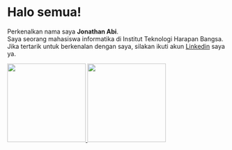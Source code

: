 # Halo semua! 
Perkenalkan nama saya **Jonathan Abi**.\
Saya seorang mahasiswa informatika di Institut Teknologi Harapan Bangsa.\
Jika tertarik untuk berkenalan dengan saya, silakan ikuti akun [Linkedin](https://www.linkedin.com/in/jonathanabi/) saya ya.
<p align="left">
<a href="https://github.com/JonathanAbi">
  <img height="180em" src="https://github-readme-stats-eight-theta.vercel.app/api?username=gilangadhan&show_icons=true&theme=algolia&include_all_commits=true&count_private=true"/>
  <img height="180em" src="https://github-readme-stats-eight-theta.vercel.app/api/top-langs/?username=gilangadhan&layout=compact&langs_count=8&theme=algolia"/>
</a>
</p>

<!---
JonathanAbi/JonathanAbi is a ✨ special ✨ repository because its `README.md` (this file) appears on your GitHub profile.
You can click the Preview link to take a look at your changes.
--->

